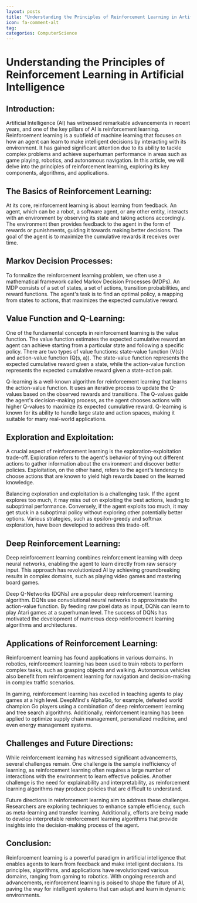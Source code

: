 ```yaml
---
layout: posts
title: "Understanding the Principles of Reinforcement Learning in Artificial Intelligence"
icon: fa-comment-alt
tag:      
categories: ComputerScience
---
```



# Understanding the Principles of Reinforcement Learning in Artificial Intelligence

## Introduction:

Artificial Intelligence (AI) has witnessed remarkable advancements in recent years, and one of the key pillars of AI is reinforcement learning. Reinforcement learning is a subfield of machine learning that focuses on how an agent can learn to make intelligent decisions by interacting with its environment. It has gained significant attention due to its ability to tackle complex problems and achieve superhuman performance in areas such as game playing, robotics, and autonomous navigation. In this article, we will delve into the principles of reinforcement learning, exploring its key components, algorithms, and applications.

## The Basics of Reinforcement Learning:

At its core, reinforcement learning is about learning from feedback. An agent, which can be a robot, a software agent, or any other entity, interacts with an environment by observing its state and taking actions accordingly. The environment then provides feedback to the agent in the form of rewards or punishments, guiding it towards making better decisions. The goal of the agent is to maximize the cumulative rewards it receives over time.

## Markov Decision Processes:

To formalize the reinforcement learning problem, we often use a mathematical framework called Markov Decision Processes (MDPs). An MDP consists of a set of states, a set of actions, transition probabilities, and reward functions. The agent's task is to find an optimal policy, a mapping from states to actions, that maximizes the expected cumulative reward.

## Value Function and Q-Learning:

One of the fundamental concepts in reinforcement learning is the value function. The value function estimates the expected cumulative reward an agent can achieve starting from a particular state and following a specific policy. There are two types of value functions: state-value function (V(s)) and action-value function (Q(s, a)). The state-value function represents the expected cumulative reward given a state, while the action-value function represents the expected cumulative reward given a state-action pair.

Q-learning is a well-known algorithm for reinforcement learning that learns the action-value function. It uses an iterative process to update the Q-values based on the observed rewards and transitions. The Q-values guide the agent's decision-making process, as the agent chooses actions with higher Q-values to maximize its expected cumulative reward. Q-learning is known for its ability to handle large state and action spaces, making it suitable for many real-world applications.

## Exploration and Exploitation:

A crucial aspect of reinforcement learning is the exploration-exploitation trade-off. Exploration refers to the agent's behavior of trying out different actions to gather information about the environment and discover better policies. Exploitation, on the other hand, refers to the agent's tendency to choose actions that are known to yield high rewards based on the learned knowledge.

Balancing exploration and exploitation is a challenging task. If the agent explores too much, it may miss out on exploiting the best actions, leading to suboptimal performance. Conversely, if the agent exploits too much, it may get stuck in a suboptimal policy without exploring other potentially better options. Various strategies, such as epsilon-greedy and softmax exploration, have been developed to address this trade-off.

## Deep Reinforcement Learning:

Deep reinforcement learning combines reinforcement learning with deep neural networks, enabling the agent to learn directly from raw sensory input. This approach has revolutionized AI by achieving groundbreaking results in complex domains, such as playing video games and mastering board games.

Deep Q-Networks (DQNs) are a popular deep reinforcement learning algorithm. DQNs use convolutional neural networks to approximate the action-value function. By feeding raw pixel data as input, DQNs can learn to play Atari games at a superhuman level. The success of DQNs has motivated the development of numerous deep reinforcement learning algorithms and architectures.

## Applications of Reinforcement Learning:

Reinforcement learning has found applications in various domains. In robotics, reinforcement learning has been used to train robots to perform complex tasks, such as grasping objects and walking. Autonomous vehicles also benefit from reinforcement learning for navigation and decision-making in complex traffic scenarios.

In gaming, reinforcement learning has excelled in teaching agents to play games at a high level. DeepMind's AlphaGo, for example, defeated world champion Go players using a combination of deep reinforcement learning and tree search algorithms. Additionally, reinforcement learning has been applied to optimize supply chain management, personalized medicine, and even energy management systems.

## Challenges and Future Directions:

While reinforcement learning has witnessed significant advancements, several challenges remain. One challenge is the sample inefficiency of learning, as reinforcement learning often requires a large number of interactions with the environment to learn effective policies. Another challenge is the need for explainability and interpretability, as reinforcement learning algorithms may produce policies that are difficult to understand.

Future directions in reinforcement learning aim to address these challenges. Researchers are exploring techniques to enhance sample efficiency, such as meta-learning and transfer learning. Additionally, efforts are being made to develop interpretable reinforcement learning algorithms that provide insights into the decision-making process of the agent.

## Conclusion:

Reinforcement learning is a powerful paradigm in artificial intelligence that enables agents to learn from feedback and make intelligent decisions. Its principles, algorithms, and applications have revolutionized various domains, ranging from gaming to robotics. With ongoing research and advancements, reinforcement learning is poised to shape the future of AI, paving the way for intelligent systems that can adapt and learn in dynamic environments.